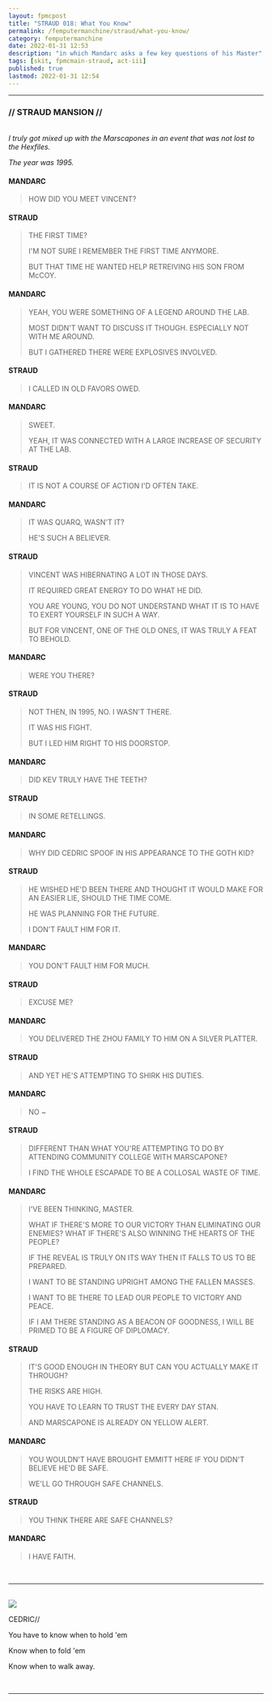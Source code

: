 ```yaml
---
layout: fpmcpost
title: "STRAUD 018: What You Know"
permalink: /femputermanchine/straud/what-you-know/
category: femputermanchine
date: 2022-01-31 12:53
description: "in which Mandarc asks a few key questions of his Master"
tags: [skit, fpmcmain-straud, act-iii]
published: true
lastmod: 2022-01-31 12:54
---
```

[//]: # (  1/31/22  -added)

*****
### // STRAUD MANSION //

<br><i>I truly got mixed up with the Marscapones in an event that was not lost to the Hexfiles.</i>

<i>The year was 1995.</i>

#### MANDARC

> HOW DID YOU MEET VINCENT?

#### STRAUD

> THE FIRST TIME?
> 
> I'M NOT SURE I REMEMBER THE FIRST TIME ANYMORE.
> 
> BUT THAT TIME HE WANTED HELP RETREIVING HIS SON FROM McCOY.

#### MANDARC

> YEAH, YOU WERE SOMETHING OF A LEGEND AROUND THE LAB.
> 
> MOST DIDN'T WANT TO DISCUSS IT THOUGH. ESPECIALLY NOT WITH ME AROUND.
> 
> BUT I GATHERED THERE WERE EXPLOSIVES INVOLVED.

#### STRAUD

> I CALLED IN OLD FAVORS OWED.

#### MANDARC

> SWEET.
> 
> YEAH, IT WAS CONNECTED WITH A LARGE INCREASE OF SECURITY AT THE LAB.

#### STRAUD

> IT IS NOT A COURSE OF ACTION I'D OFTEN TAKE.

#### MANDARC

> IT WAS QUARQ, WASN'T IT?
> 
> HE'S SUCH A BELIEVER.

#### STRAUD

> VINCENT WAS HIBERNATING A LOT IN THOSE DAYS.
> 
> IT REQUIRED GREAT ENERGY TO DO WHAT HE DID.
> 
> YOU ARE YOUNG, YOU DO NOT UNDERSTAND WHAT IT IS TO HAVE TO EXERT YOURSELF IN SUCH A WAY.
> 
> BUT FOR VINCENT, ONE OF THE OLD ONES, IT WAS TRULY A FEAT TO BEHOLD.

#### MANDARC

> WERE YOU THERE?

#### STRAUD

> NOT THEN, IN 1995, NO. I WASN'T THERE. 
> 
> IT WAS HIS FIGHT.
> 
> BUT I LED HIM RIGHT TO HIS DOORSTOP.

#### MANDARC

> DID KEV TRULY HAVE THE TEETH?

#### STRAUD

> IN SOME RETELLINGS.

#### MANDARC

> WHY DID CEDRIC SPOOF IN HIS APPEARANCE TO THE GOTH KID?

#### STRAUD

> HE WISHED HE'D BEEN THERE AND THOUGHT IT WOULD MAKE FOR AN EASIER LIE, SHOULD THE TIME COME.
> 
> HE WAS PLANNING FOR THE FUTURE.
> 
> I DON'T FAULT HIM FOR IT.

#### MANDARC

> YOU DON'T FAULT HIM FOR MUCH.

#### STRAUD

> EXCUSE ME?

#### MANDARC

> YOU DELIVERED THE ZHOU FAMILY TO HIM ON A SILVER PLATTER.

#### STRAUD

> AND YET HE'S ATTEMPTING TO SHIRK HIS DUTIES.

#### MANDARC

> NO ~

#### STRAUD

> DIFFERENT THAN WHAT YOU'RE ATTEMPTING TO DO BY ATTENDING COMMUNITY COLLEGE WITH MARSCAPONE?
> 
> I FIND THE WHOLE ESCAPADE TO BE A COLLOSAL WASTE OF TIME.

#### MANDARC

> I'VE BEEN THINKING, MASTER.
> 
> WHAT IF THERE'S MORE TO OUR VICTORY THAN ELIMINATING OUR ENEMIES? WHAT IF THERE'S ALSO WINNING THE HEARTS OF THE PEOPLE?
> 
> IF THE REVEAL IS TRULY ON ITS WAY THEN IT FALLS TO US TO BE PREPARED.
> 
> I WANT TO BE STANDING UPRIGHT AMONG THE FALLEN MASSES.
> 
> I WANT TO BE THERE TO LEAD OUR PEOPLE TO VICTORY AND PEACE.
> 
> IF I AM THERE STANDING AS A BEACON OF GOODNESS, I WILL BE PRIMED TO BE A FIGURE OF DIPLOMACY.

#### STRAUD

> IT'S GOOD ENOUGH IN THEORY BUT CAN YOU ACTUALLY MAKE IT THROUGH?
> 
> THE RISKS ARE HIGH.
> 
> YOU HAVE TO LEARN TO TRUST THE EVERY DAY STAN.
> 
> AND MARSCAPONE IS ALREADY ON YELLOW ALERT.

#### MANDARC

> YOU WOULDN'T HAVE BROUGHT EMMITT HERE IF YOU DIDN'T BELIEVE HE'D BE SAFE.
> 
> WE'LL GO THROUGH SAFE CHANNELS.

#### STRAUD

> YOU THINK THERE ARE SAFE CHANNELS?

#### MANDARC

> I HAVE FAITH.

<BR>

*****
<BR>
<div class="chat-box">
<img src="{{ site.url }}/assets/tb/cedric1.jpg" class="chat-portrait" />
<p class="ppl-sez">CEDRIC//</p>
<p class="ppl-sez">You have to know when to hold 'em</p>
<p class="ppl-sez">Know when to fold 'em</p>
<p class="ppl-sez">Know when to walk away.</p>
</div>
<br>

*****

